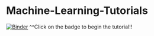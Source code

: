 # Machine-Learning-Tutorials

[![Binder](https://mybinder.org/badge_logo.svg)](https://mybinder.org/v2/gh/DelisLab/Machine-Learning-Tutorials/main?urlpath=tree)
^^Click on the badge to begin the tutorial!!
